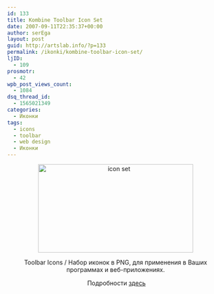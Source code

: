 ```yaml
---
id: 133
title: Kombine Toolbar Icon Set
date: 2007-09-11T22:35:37+00:00
author: serEga
layout: post
guid: http://artslab.info/?p=133
permalink: /ikonki/kombine-toolbar-icon-set/
ljID:
  - 109
prosmotr:
  - 42
wpb_post_views_count:
  - 1084
dsq_thread_id:
  - 1565021349
categories:
  - Иконки
tags:
  - icons
  - toolbar
  - web design
  - Иконки
---
```

<p style="text-align: center">
  <img src="http://artslab.info/wp-content/uploads/iconsfreehs1.png" title="icon set" alt="icon set" border="0" height="205" width="360" />
</p>

<p align="center">
  Toolbar Icons / Набор иконок в PNG, для применения в Ваших программах и веб-приложениях.
</p>

<p align="center">
   Подробности <a href="http://kombine.net/icons.php" title="download icons" target="_blank">здесь</a>
</p>